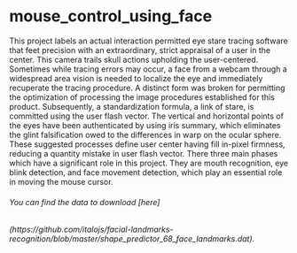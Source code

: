 # mouse_control_using_face

This project labels an actual interaction permitted eye stare tracing software that feet precision with an extraordinary, strict appraisal of a user in the center. This camera trails skull actions upholding the user-centered. Sometimes while tracing errors may occur, a face from a webcam through a widespread area vision is needed to localize the eye and immediately recuperate the tracing procedure. A distinct form was broken for permitting the optimization of processing the image procedures established for this product. Subsequently, a standardization formula, a link of stare, is committed using the user flash vector. The vertical and horizontal points of the eyes have been authenticated by using iris summary, which eliminates the glint falsification owed to the differences in warp on the ocular sphere. These suggested processes define user center having fill in-pixel firmness, reducing a quantity mistake in user flash vector. There three main phases which have a significant role in this project. They are mouth recognition, eye blink detection, and face movement detection, which play an essential role in moving the mouse cursor.
<h6>You can find the data to download [here]<h6>(https://github.com/italojs/facial-landmarks-recognition/blob/master/shape_predictor_68_face_landmarks.dat).
